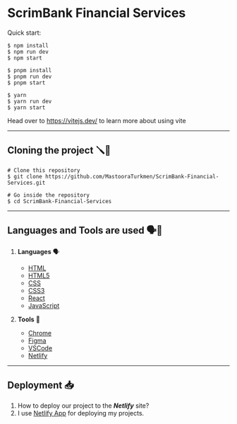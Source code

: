 # ScrimBank Financial Services


Quick start:

````
$ npm install
$ npm run dev
$ npm start
````

````
$ pnpm install
$ pnpm run dev
$ pnpm start
````


````
$ yarn
$ yarn run dev
$ yarn start
````
Head over to https://vitejs.dev/ to learn more about using vite


-------


## Cloning the project 🪛🔨

```
# Clone this repository
$ git clone https://github.com/MastooraTurkmen/ScrimBank-Financial-Services.git

# Go inside the repository
$ cd ScrimBank-Financial-Services
```



-------

## Languages and Tools are used 🗣️🔧

1. **Languages** 🗣️

    + [HTML](https://github.com/topics/html)
    + [HTML5](https://github.com/topics/html5)
    + [CSS](https://github.com/topics/css)
    + [CSS3](https://github.com/topics/css3)
    + [React](https://github.com/topics/react)
    + [JavaScript](https://github.com/topics/javascript)

2. **Tools** 🔧

    + [Chrome](https://github.com/topics/chrome)
    + [Figma](https://github.com/topics/figma)
    + [VSCode](https://github.com/topics/vscode)
    + [Netlify](https://github.com/topics/netlify)


-------

## Deployment 📥

1. How to deploy our project to the ***Netlify*** site?
2. I use [Netlify App](https://app.netlify.com/) for deploying my projects.
